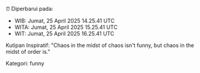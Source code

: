⏰ Diperbarui pada:
- WIB: Jumat, 25 April 2025 14.25.41 UTC
- WITA: Jumat, 25 April 2025 15.25.41 UTC
- WIT: Jumat, 25 April 2025 16.25.41 UTC

Kutipan Inspiratif:
"Chaos in the midst of chaos isn't funny, but chaos in the midst of order is."


Kategori: funny

